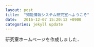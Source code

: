 ```yaml
---
layout: post
title:  "知能情報システム研究室へようこそ"
date:   2016-12-07 15:20:12 +0900
categories: jekyll update
---
```

研究室ホームページを作成しました．
